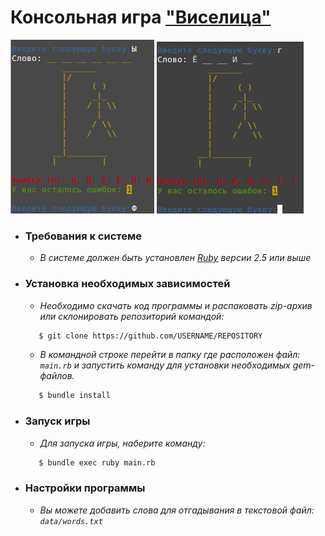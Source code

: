 # Консольная игра ["Виселица"](https://ru.wikipedia.org/wiki/%D0%92%D0%B8%D1%81%D0%B5%D0%BB%D0%B8%D1%86%D0%B0_(%D0%B8%D0%B3%D1%80%D0%B0))

 ![Game play](src/gameplay1.png) ![Game play](src/gameplay2.png)

* ### Требования к системе
  * *В системе должен быть установлен [Ruby](https://www.ruby-lang.org/en/downloads/) версии 2.5 или выше* 

* ### Установка необходимых зависимостей
  * *Необходимо скачать код программы и распаковать zip-архив или склонировать репозиторий командой:*

  ```bash
     $ git clone https://github.com/USERNAME/REPOSITORY
   ```

  * *В командной строке перейти в папку где расположен файл: ```main.rb``` и запустить команду для установки 
  необходимых gem-файлов.*
  ```bash
     $ bundle install
   ```
* ### Запуск игры
  * *Для запуска игры, наберите команду:*
  ```bash
     $ bundle exec ruby main.rb
   ```
* ### Настройки программы
  * *Вы можете добавить слова для отгадывания в текстовой файл: ```data/words.txt```*
  
  
